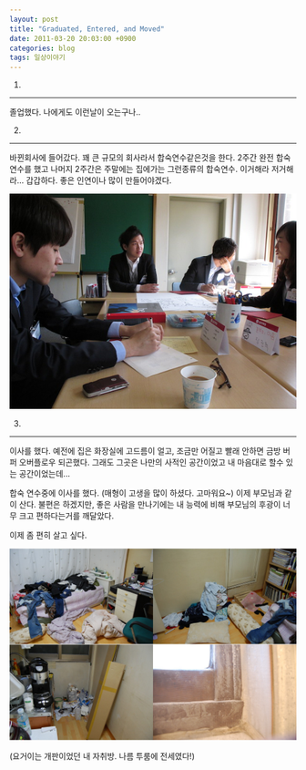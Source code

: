 ```yaml
---
layout: post
title: "Graduated, Entered, and Moved"
date: 2011-03-20 20:03:00 +0900
categories: blog
tags: 일상이야기
---
```


1.
----
졸업했다.
나에게도 이런날이 오는구나..


2.
----
바뀐회사에 들어갔다.
꽤 큰 규모의 회사라서 합숙연수같은것을 한다.
2주간 완전 합숙연수를 했고 나머지 2주간은 주말에는 집에가는 그런종류의 합숙연수.
이거해라 저거해라... 갑갑하다. 좋은 인연이나 많이 만들어야겠다.

<img src="/assets/img/post/entered.jpg" style="width: 600px;" />


3.
----
이사를 했다. 예전에 집은 화장실에 고드름이 얼고, 조금만 어질고 빨래 안하면 금방 버퍼 오버플로우 되곤했다. 그래도 그곳은 나만의 사적인 공간이었고 내 마음대로 할수 있는 공간이었는데...

합숙 연수중에 이사를 했다. (매형이 고생을 많이 하셨다. 고마워요~) 이제 부모님과 같이 산다. 불편은 하겠지만, 좋은 사람을 만나기에는 내 능력에 비해 부모님의 후광이 너무 크고 편하다는거를 깨달았다.

이제 좀 편히 살고 싶다.

<img src="/assets/img/post/my-room-is-dog.jpg" style="width: 600px;" />

(요거이는 개판이었던 내 자취방. 나름 투룸에 전세였다!)

